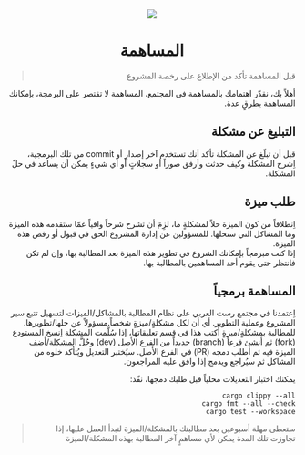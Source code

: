 <div align="center">
<img src="https://i.suar.me/n9vGN/m" />
  
<h1>المساهمة</h1>

</div>

<div dir="rtl">

 > قبل المساهمة تأكد من الإطلاع على رخصة المشروع

أهلاً بك، نقدّر اهتمامك بالمساهمة في المجتمع، المساهمة لا تقتصر على البرمجة، بإمكانك المساهمة بطرقٍ عدة.

## التبليغ عن مشكلة
قبل أن تبلّغ عن المشكلة تأكد أنك تستخدم آخر إصدارٍ أو commit من تلك البرمجية، اِشرح المشكلة وكيف حدثت وأرفق صوراً أو سجلاتٍ أو أي شيءٍ يمكن أن يساعد في حلّ المشكلة.

## طلب ميزة
اِنطلاقاً من كون الميزة حلاً لمشكلةٍ ما، لزِمَ أن تشرح شرحاً وافياً عمّا ستقدمه هذه الميزة وما المشاكل التي ستحلها.
للمسؤولين عن إدارة المشروع الحق في قبول أو رفض هذه الميزة.
</br>
إذا كنت مبرمجاً بإمكانك الشروع في تطوير هذه الميزة بعد المطالبة بها، وإن لم تكن فانتظر حتى يقوم أحد المساهمين بالمطالبة بها.

## المساهمة برمجياً
اِعتمدنا في مجتمع رست العربي على نظام المطالبة بالمشاكل/الميزات لتسهيل تتبع سير المشروع وعملية التطوير. أي أن لكل مشكلةٍ/ميزةٍ شخصاً مسؤولاً عن حلها/تطويرها.
</br>
للمطالبة بمشكلةٍ/ميزةٍ أُكتب هذا في قسم تعليقاتها، إذا سُلُّمت المشكلة اِنسخ المستودع (fork) ثم أنشئ فرعاً (branch) جديداً من الفرع الأصل (dev) وحُلَّ المشكلة/أضف الميزة فيه ثم أطلب دمجه (PR) في الفرع الأصل. سيُختبر التعديل ويُتأكد خلوه من المشاكل ثم سيُراجع ويدمج إذا وافق عليه المراجعون.

يمكنك اختبار التعديلات محلياً قبل طلبك دمجها، نفّذ:
<div rtl="ltr">

```
cargo clippy --all
cargo fmt --all --check
cargo test --workspace
```
</div>

> ستعطى مهلة أسبوعين بعد مطالبتك بالمشكلة/الميزة لتبدأ العمل عليها، إذا تجاوزت تلك المدة يمكن لأي مساهمٍ آخر المطالبة بهذه المشكلة/الميزة

</div>
